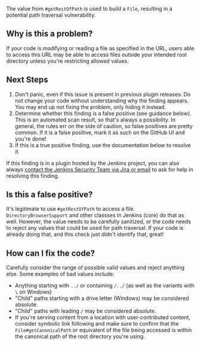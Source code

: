 The value from `#getRestOfPath` is used to build a `File`, resulting in a potential path traversal vulnerability.

## Why is this a problem?

If your code is modifying or reading a file as specified in the URL, users able to access this URL may be able to access files outside your intended root directory unless you're restricting allowed values.

## Next Steps

<!-- Generic section used in all findings -->

1. Don't panic, even if this issue is present in previous plugin releases. Do not change your code without understanding why the finding appears. You may end up not fixing the problem, only hiding it instead.
2. Determine whether this finding is a false positive (see guidance below). This is an automated scan result, so that's always a possibility. In general, the rules err on the side of caution, so false positives are pretty common. If it is a false positive, mark it as such on the GitHub UI and you're done!
3. If this is a true positive finding, use the documentation below to resolve it.

If this finding is in a plugin hosted by the Jenkins project, you can also always [contact the Jenkins Security Team via Jira or email](https://www.jenkins.io/security/#reporting-vulnerabilities) to ask for help in resolving this finding.

## Is this a false positive?

It's legitimate to use `#getRestOfPath` to access a file. `DirectoryBrowserSupport` and other classses in Jenkins (core) do that as well. However, the value needs to be carefully sanitized, or the code needs to reject any values that could be used for path traversal. If your code is already doing that, and this check just didn't identify that, great!

## How can I fix the code?

Carefully consider the range of possible valid values and reject anything else. Some examples of bad values include:

* Anything starting with `../` or containing `/../` (as well as the variants with `\` on Windows)
* "Child" paths starting with a drive letter (Windows) may be considered absolute.
* "Child" paths with leading `/` may be considered absolute.
* If you're serving content from a location with user-contributed content, consider symbolic link following and make sure to confirm that the `File#getCanonicalPath` or equivalent of the file being accessed is within the canonical path of the root directory you're using.
